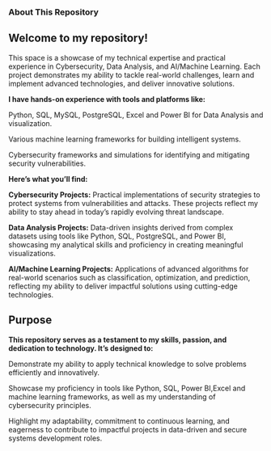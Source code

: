 ### About This Repository

## Welcome to my repository!

This space is a showcase of my technical expertise and practical experience in Cybersecurity, Data Analysis, and AI/Machine Learning. Each project demonstrates my ability to tackle real-world challenges, learn and implement advanced technologies, and deliver innovative solutions.

**I have hands-on experience with tools and platforms like:**

Python, SQL, MySQL, PostgreSQL, Excel and Power BI for Data Analysis and visualization.

Various machine learning frameworks for building intelligent systems.

Cybersecurity frameworks and simulations for identifying and mitigating security vulnerabilities.

**Here’s what you’ll find:**

**Cybersecurity Projects:** Practical implementations of security strategies to protect systems from vulnerabilities and attacks. These projects reflect my ability to stay ahead in today’s rapidly evolving threat landscape.

**Data Analysis Projects:** Data-driven insights derived from complex datasets using tools like Python, SQL, PostgreSQL, and Power BI, showcasing my analytical skills and proficiency in creating meaningful visualizations.

**AI/Machine Learning Projects:** Applications of advanced algorithms for real-world scenarios such as classification, optimization, and prediction, reflecting my ability to deliver impactful solutions using cutting-edge technologies.

## Purpose
**This repository serves as a testament to my skills, passion, and dedication to technology. It’s designed to:**

Demonstrate my ability to apply technical knowledge to solve problems efficiently and innovatively.

Showcase my proficiency in tools like Python, SQL, Power BI,Excel and machine learning frameworks, as well as my understanding of cybersecurity principles.

Highlight my adaptability, commitment to continuous learning, and eagerness to contribute to impactful projects in data-driven and secure systems development roles.
